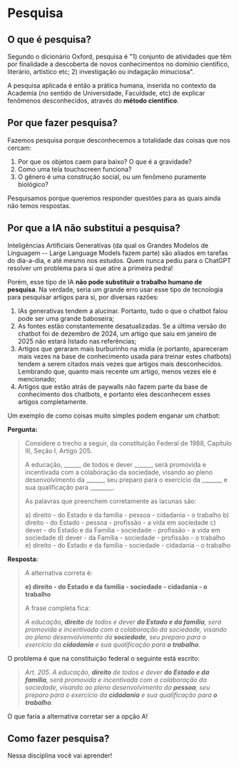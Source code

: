 # Pesquisa

## O que é pesquisa?

Segundo o dicionário Oxford, pesquisa é "1) conjunto de atividades que têm por finalidade a descoberta de novos 
conhecimentos no domínio científico, literário, artístico etc; 2) investigação ou indagação minuciosa". 

A pesquisa aplicada é então a prática humana, inserida no contexto da Academia (no sentido de Universidade, Faculdade, 
etc) de explicar fenômenos desconhecidos, através do **método científico**.

## Por que fazer pesquisa?

Fazemos pesquisa porque desconhecemos a totalidade das coisas que nos cercam:

1. Por que os objetos caem para baixo? O que é a gravidade?
2. Como uma tela touchscreen funciona?
3. O gênero é uma construção social, ou um fenômeno puramente biológico?

Pesquisamos porque queremos responder questões para as quais ainda não temos respostas.

## Por que a IA não substitui a pesquisa?

Inteligências Artificiais Generativas (da qual os Grandes Modelos de Linguagem -- Large Language Models fazem parte) são
aliados em tarefas do dia-a-dia, e até mesmo nos estudos. Quem nunca pediu para o ChatGPT resolver um problema para si
que atire a primeira pedra!

Porém, esse tipo de IA **não pode substituir o trabalho humano de pesquisa**. Na verdade, seria um grande erro usar 
esse tipo de tecnologia para pesquisar artigos para si, por diversas razões:

1. IAs generativas tendem a alucinar. Portanto, tudo o que o chatbot falou pode ser uma grande baboseira;
2. As fontes estão constantemente desatualizadas. Se a última versão do chatbot foi de dezembro de 2024, um artigo que 
   saiu em janeiro de 2025 não estará listado nas referências;
3. Artigos que geraram mais burburinho na mídia (e portanto, apareceram mais vezes na base de conhecimento usada para 
   treinar estes chatbots) tendem a serem citados mais vezes que artigos mais desconhecidos. Lembrando que, quanto mais
   recente um artigo, menos vezes ele é mencionado;
4. Artigos que estão atrás de paywalls não fazem parte da base de conhecimento dos chatbots, e portanto eles desconhecem
  esses artigos completamente.

Um exemplo de como coisas muito simples podem enganar um chatbot:

**Pergunta:** 

> Considere o trecho a seguir, da constituição Federal de 1988, Capítulo III, Seção I, Artigo 205.
> 
> A educação, ______ de todos e dever ______, será promovida e incentivada com a colaboração da sociedade, visando ao 
> pleno desenvolvimento da ______, seu preparo para o exercício da _______ e sua qualificação para ________. 
> 
> As palavras que preenchem corretamente as lacunas são:
> 
> a) direito - do Estado e da família - pessoa - cidadania - o trabalho
> b) direito - do Estado - pessoa - profissão - a vida em sociedade
> c) dever - do Estado e da Família - sociedade - profissão - a vida em sociedade
> d) dever - da Família - sociedade - profissão - o trabalho
> e) direito - do Estado e da família - sociedade - cidadania - o trabalho

**Resposta:**

> A alternativa correta é:
> 
> **e) direito - do Estado e da família - sociedade - cidadania - o trabalho**
> 
> A frase completa fica:
> 
> _A educação, **direito** de todos e dever **do Estado e da família**, será promovida e incentivada com a colaboração 
> da sociedade, visando ao pleno desenvolvimento da **sociedade**, seu preparo para o exercício da **cidadania** e sua 
> qualificação para **o trabalho**._

O problema é que na constituição federal o seguinte está escrito:

> _Art. 205. A educação, **direito** de todos e dever **do Estado e da família**, será promovida e incentivada com a 
> colaboração da sociedade, visando ao pleno desenvolvimento da **pessoa**, seu preparo para o exercício da 
> **cidadania** e sua qualificação para **o trabalho**._ 

O que faria a alternativa corretar ser a opção A!

## Como fazer pesquisa?

Nessa disciplina você vai aprender!
